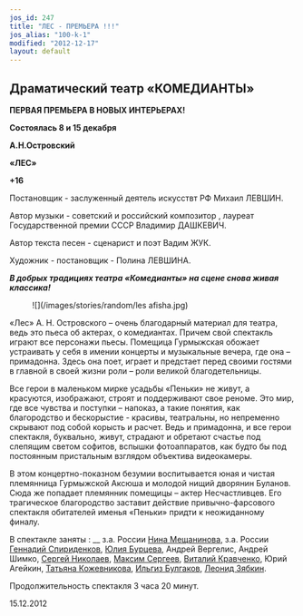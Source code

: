 ```yaml
---
jos_id: 247
title: "ЛЕС - ПРЕМЬЕРА !!!"
jos_alias: "100-k-1"
modified: "2012-12-17"
layout: default
---
```


## Драматический театр «КОМЕДИАНТЫ»

**ПЕРВАЯ ПРЕМЬЕРА В НОВЫХ ИНТЕРЬЕРАХ!**

**Состоялась 8 и 15 декабря**

**А.Н.Островский**

**«ЛЕС»**

**+16**

Постановщик - заслуженный деятель искусствт РФ Михаил ЛЕВШИН.

Автор музыки - советский и российский композитор , лауреат Государственной премии СССР Владимир ДАШКЕВИЧ.

Автор текста песен - сценарист и поэт Вадим ЖУК.

Художник - постановщик - Полина ЛЕВШИНА.

**_В добрых традициях театра «Комедианты» на сцене снова живая классика!_**

<figure>
![](/images/stories/random/les afisha.jpg)
</figure>

«Лес» А. Н. Островского – очень благодарный материал для театра, ведь это пьеса об актерах, о комедиантах. Причем свой спектакль играют все персонажи пьесы. Помещица Гурмыжская обожает устраивать у себя в имении концерты и музыкальные вечера, где она – примадонна. Здесь она поет, играет и предстает перед своими гостями в главной в своей жизни роли – роли великой благодетельницы.

Все герои в маленьком мирке усадьбы «Пеньки» не живут, а красуются, изображают, строят и поддерживают свое реноме. Это мир, где все чувства и поступки – напоказ, а такие понятия, как благородство и бескорыстие - красивы, театральны, но непременно скрывают под собой корысть и расчет. Ведь и примадонна, и все герои спектакля, буквально, живут, страдают и обретают счастье под слепящим светом софитов, вспышки фотоаппаратов, как будто бы под постоянным пристальным взглядом объектива видеокамеры.

В этом концертно-показном безумии воспитывается юная и чистая племянница Гурмыжской Аксюша и молодой нищий дворянин Буланов. Сюда же попадает племянник помещицы – актер Несчастливцев. Его трагическое благородство заставит действие привычно-фарсового спектакля обитателей именья «Пеньки» придти к неожиданному финалу.

В спектакле заняты : __ з.а. России [Нина Мещанинова](25-mewaninova-nina.html), з.а. России[ Геннадий Спириденков](27--gennadij-spiridenkov-za-rf.html), [Юлия Бурцева](78-ylia-burceva.html), Андрей Вергелис, Андрей Шимко, [Сергей Николаев](52-sergei-nikolaev.html), [Максим Сергеев](57-maxsim-sergeev.html), [Виталий Кравченко](66-vitalii-kravchenko.html), Юрий Агейкин, [Татьяна Кожевникова](80-tatiana-kogevnikova.html), [Ильгиз Булгаков](77-ilgiz-bulgakov.html), [Леонид Зябкин](67-leonid-zabkin.html).

Продолжительность спектакля 3 часа 20 минут.

15.12.2012


